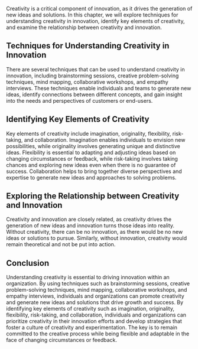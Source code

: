 
Creativity is a critical component of innovation, as it drives the generation of new ideas and solutions. In this chapter, we will explore techniques for understanding creativity in innovation, identify key elements of creativity, and examine the relationship between creativity and innovation.

Techniques for Understanding Creativity in Innovation
-----------------------------------------------------

There are several techniques that can be used to understand creativity in innovation, including brainstorming sessions, creative problem-solving techniques, mind mapping, collaborative workshops, and empathy interviews. These techniques enable individuals and teams to generate new ideas, identify connections between different concepts, and gain insight into the needs and perspectives of customers or end-users.

Identifying Key Elements of Creativity
--------------------------------------

Key elements of creativity include imagination, originality, flexibility, risk-taking, and collaboration. Imagination enables individuals to envision new possibilities, while originality involves generating unique and distinctive ideas. Flexibility is essential to adapting and adjusting ideas based on changing circumstances or feedback, while risk-taking involves taking chances and exploring new ideas even when there is no guarantee of success. Collaboration helps to bring together diverse perspectives and expertise to generate new ideas and approaches to solving problems.

Exploring the Relationship between Creativity and Innovation
------------------------------------------------------------

Creativity and innovation are closely related, as creativity drives the generation of new ideas and innovation turns those ideas into reality. Without creativity, there can be no innovation, as there would be no new ideas or solutions to pursue. Similarly, without innovation, creativity would remain theoretical and not be put into action.

Conclusion
----------

Understanding creativity is essential to driving innovation within an organization. By using techniques such as brainstorming sessions, creative problem-solving techniques, mind mapping, collaborative workshops, and empathy interviews, individuals and organizations can promote creativity and generate new ideas and solutions that drive growth and success. By identifying key elements of creativity such as imagination, originality, flexibility, risk-taking, and collaboration, individuals and organizations can prioritize creativity in their innovation efforts and develop strategies that foster a culture of creativity and experimentation. The key is to remain committed to the creative process while being flexible and adaptable in the face of changing circumstances or feedback.
